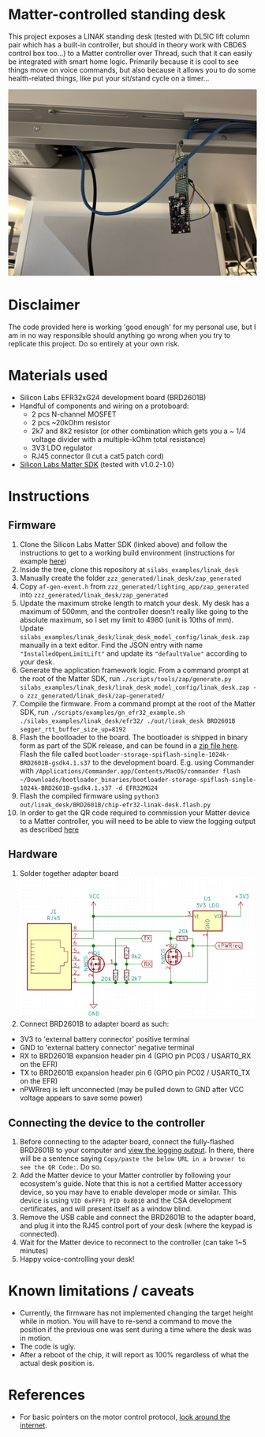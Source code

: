 # Matter-controlled standing desk

This project exposes a LINAK standing desk (tested with DL5IC lift column pair which has a built-in controller, but should in theory work with CBD6S control box too...) to a Matter controller over Thread, such that it can easily be integrated with smart home logic. Primarily because it is cool to see things move on voice commands, but also because it allows you to do some health-related things, like put your sit/stand cycle on a timer...

![hardware](./hardware.jpg)

# Disclaimer
The code provided here is working 'good enough' for my personal use, but I am in no way responsible should anything go wrong when you try to replicate this project. Do so entirely at your own risk.

# Materials used

- Silicon Labs EFR32xG24 development board (BRD2601B)
- Handful of components and wiring on a protoboard:
  - 2 pcs N-channel MOSFET
  - 2 pcs ~20kOhm resistor
  - 2k7 and 8k2 resistor (or other combination which gets you a ~ 1/4 voltage divider with a multiple-kOhm total resistance)
  - 3V3 LDO regulator
  - RJ45 connector (I cut a cat5 patch cord)
- [Silicon Labs Matter SDK](https://github.com/SiliconLabs/matter/tree/release_1.0.2-1.0) (tested with v1.0.2-1.0)

# Instructions

## Firmware
1. Clone the Silicon Labs Matter SDK (linked above) and follow the instructions to get to a working build environment (instructions for example [here](https://github.com/SiliconLabs/matter/blob/release_1.0.2-1.0/docs/silabs/general/SOFTWARE_REQUIREMENTS.md))
2. Inside the tree, clone this repository at `silabs_examples/linak_desk`
3. Manually create the folder `zzz_generated/linak_desk/zap_generated`
4. Copy `af-gen-event.h` from `zzz_generated/lighting_app/zap_generated` into `zzz_generated/linak_desk/zap_generated`
5. Update the maximum stroke length to match your desk. My desk has a maximum of 500mm, and the controller doesn't really like going to the absolute maximum, so I set my limit to 4980 (unit is 10ths of mm). Update  `silabs_examples/linak_desk/linak_desk_model_config/linak_desk.zap` manually in a text editor. Find the JSON entry with name `"InstalledOpenLimitLift"` and update its `"defaultValue"` according to your desk.
6. Generate the application framework logic. From a command prompt at the root of the Matter SDK, run `./scripts/tools/zap/generate.py silabs_examples/linak_desk/linak_desk_model_config/linak_desk.zap -o zzz_generated/linak_desk/zap-generated/`
7. Compile the firmware. From a command prompt at the root of the Matter SDK, run `./scripts/examples/gn_efr32_example.sh ./silabs_examples/linak_desk/efr32/ ./out/linak_desk BRD2601B segger_rtt_buffer_size_up=8192`
8. Flash the bootloader to the board. The bootloader is shipped in binary form as part of the SDK release, and can be found in a [zip file here](https://github.com/SiliconLabs/matter/releases/download/v1.0.2-1.0/bootloader_binaries_1.0.2-1.0.zip). Flash the file called `bootloader-storage-spiflash-single-1024k-BRD2601B-gsdk4.1.s37` to the development board. E.g. using Commander with `/Applications/Commander.app/Contents/MacOS/commander flash ~/Downloads/bootloader_binaries/bootloader-storage-spiflash-single-1024k-BRD2601B-gsdk4.1.s37 -d EFR32MG24`
9. Flash the compiled firmware using `python3 out/linak_desk/BRD2601B/chip-efr32-linak-desk.flash.py`
10. In order to get the QR code required to commission your Matter device to a Matter controller, you will need to be able to view the logging output as described [here](https://github.com/SiliconLabs/matter/blob/release_1.0.2-1.0/examples/lighting-app/silabs/efr32/README.md#viewing-logging-output)

## Hardware

1. Solder together adapter board
![schematic](./schematic.png)
2. Connect BRD2601B to adapter board as such:
  - 3V3 to 'external battery connector' positive terminal
  - GND to 'external battery connector' negative terminal
  - RX to BRD2601B expansion header pin 4 (GPIO pin PC03 / USART0_RX on the EFR)
  - TX to BRD2601B expansion header pin 6 (GPIO pin PC02 / USART0_TX on the EFR)
  - nPWRreq is left unconnected (may be pulled down to GND after VCC voltage appears to save some power)

## Connecting the device to the controller

1. Before connecting to the adapter board, connect the fully-flashed BRD2601B to your computer and [view the logging output](https://github.com/SiliconLabs/matter/blob/release_1.0.2-1.0/examples/lighting-app/silabs/efr32/README.md#viewing-logging-output). In there, there will be a sentence saying `Copy/paste the below URL in a browser to see the QR Code:`. Do so.
2. Add the Matter device to your Matter controller by following your ecosystem's guide. Note that this is not a certified Matter accessory device, so you may have to enable developer mode or similar. This device is using `VID 0xFFF1 PID 0x8010` and the CSA development certificates, and will present itself as a window blind.
3. Remove the USB cable and connect the BRD2601B to the adapter board, and plug it into the RJ45 control port of your desk (where the keypad is connected).
4. Wait for the Matter device to reconnect to the controller (can take 1~5 minutes)
5. Happy voice-controlling your desk!

# Known limitations / caveats

- Currently, the firmware has not implemented changing the target height while in motion. You will have to re-send a command to move the position if the previous one was sent during a time where the desk was in motion.
- The code is ugly.
- After a reboot of the chip, it will report as 100% regardless of what the actual desk position is.

# References

- For basic pointers on the motor control protocol, [look around the internet](https://lmddgtfy.net/?q=US_41-07-002_LINAK_LIN_Bus_Protocol.pdf).
